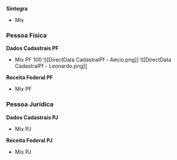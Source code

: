 **Sintegra**
- Mix
### Pessoa Física

**Dados Cadastrais PF**
- Mix PF 100
![[DirectData CadastralPf - Aécio.png]]
![[DirectData CadastralPf - Leonardo.png]]

**Receita Federal PF**
- Mix PF 


### Pessoa Jurídica

**Dados Cadastrais PJ**
- Mix PJ 


**Receita Federal PJ**
- Mix PJ 